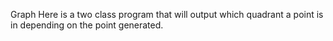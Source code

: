 Graph
Here is a two class program that will output which quadrant a point is in depending on the point generated. 
